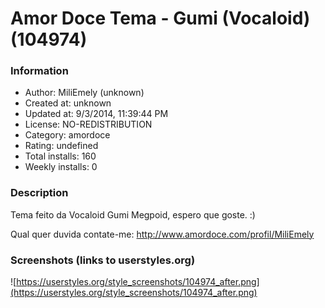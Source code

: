 # Amor Doce Tema - Gumi (Vocaloid) (104974)

### Information
- Author: MiliEmely (unknown)
- Created at: unknown
- Updated at: 9/3/2014, 11:39:44 PM
- License: NO-REDISTRIBUTION
- Category: amordoce
- Rating: undefined
- Total installs: 160
- Weekly installs: 0


### Description
Tema feito da Vocaloid Gumi Megpoid, espero que goste. :)

Qual quer duvida contate-me: http://www.amordoce.com/profil/MiliEmely


### Screenshots (links to userstyles.org)
![https://userstyles.org/style_screenshots/104974_after.png](https://userstyles.org/style_screenshots/104974_after.png)


